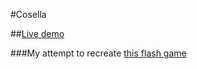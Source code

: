 #Cosella

##[Live demo](http://mmcfadyen.ca/cosella)

###My attempt to recreate [this flash game](http://www.g12345.com/2042.html)